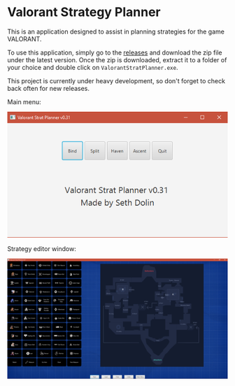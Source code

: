 # Valorant Strategy Planner
This is an application designed to assist in planning strategies for the game VALORANT.

To use this application, simply go to the [releases](https://github.com/dolinseth/ValorantStratPlanner/releases) and download the zip file under the latest version. Once the zip is downloaded, extract it to a folder of your choice and double click on ```ValorantStratPlanner.exe```.

This project is currently under heavy development, so don't forget to check back often for new releases.

Main menu:

![Main menu screenshot](ValorantStratPlanner/Screenshots/MainMenu.PNG)

Strategy editor window:

![Strategy editor screenshot](ValorantStratPlanner/Screenshots/StratEditor1.PNG)
